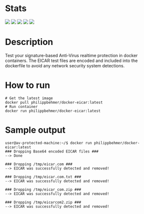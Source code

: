 # Stats
[![](https://img.shields.io/docker/stars/philippbehmer/docker-eicar.svg)](https://hub.docker.com/r/philippbehmer/docker-eicar/)
[![](https://img.shields.io/docker/pulls/philippbehmer/docker-eicar.svg)](https://hub.docker.com/r/philippbehmer/docker-eicar/)
[![](https://img.shields.io/docker/automated/philippbehmer/docker-eicar.svg)](https://hub.docker.com/r/philippbehmer/docker-eicar/)
[![](https://images.microbadger.com/badges/image/philippbehmer/docker-eicar.svg)](https://microbadger.com/images/philippbehmer/docker-eicar)
[![](https://images.microbadger.com/badges/version/philippbehmer/docker-eicar.svg)](https://microbadger.com/images/philippbehmer/docker-eicar)

# Description
Test your signature-based Anti-Virus realtime protection in docker containers.
The EICAR test files are encoded and included into the dockerfile to avoid any network security system detections.

# How to run
    # Get the latest image
    docker pull philippbehmer/docker-eicar:latest
    # Run container
    docker run philippbehmer/docker-eicar:latest

# Sample output
    user@av-protected-machine:~/$ docker run philippbehmer/docker-eicar:latest
    ### Dropping Base64 encoded EICAR files ###
    --> Done
    
    ### Dropping /tmp/eicar.com ###
    --> EICAR was successfully detected and removed!

    ### Dropping /tmp/eicar.com.txt ###
    --> EICAR was successfully detected and removed!

    ### Dropping /tmp/eicar_com.zip ###
    --> EICAR was successfully detected and removed!

    ### Dropping /tmp/eicarcom2.zip ###
    --> EICAR was successfully detected and removed!
